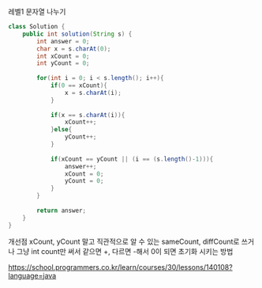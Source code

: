 레벨1 문자열 나누기

``` java
class Solution {
    public int solution(String s) {
        int answer = 0;
        char x = s.charAt(0);
        int xCount = 0;
        int yCount = 0;
        
        for(int i = 0; i < s.length(); i++){
            if(0 == xCount){
                x = s.charAt(i);
            }
            
            if(x == s.charAt(i)){
                xCount++;
            }else{
                yCount++;
            }
            
            if(xCount == yCount || (i == (s.length()-1))){
                answer++;
                xCount = 0;
                yCount = 0;
            }
        }
        
        return answer;
    }
}
```

개선점
xCount, yCount 말고 직관적으로 알 수 있는 sameCount, diffCount로 쓰거나
그냥 int count만 써서 같으면 +, 다르면 -해서 0이 되면 초기화 시키는 방법

https://school.programmers.co.kr/learn/courses/30/lessons/140108?language=java